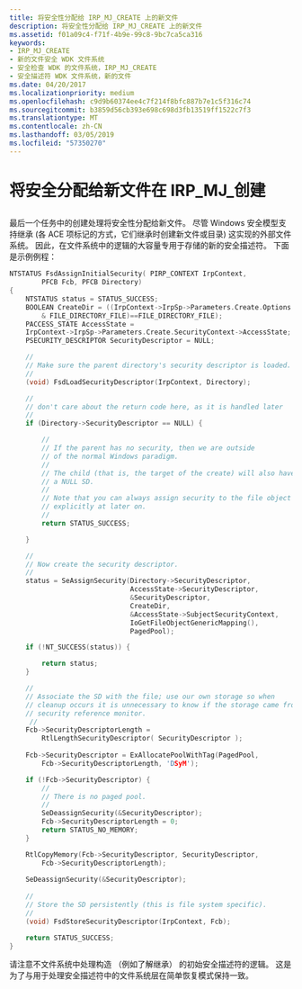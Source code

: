 ```yaml
---
title: 将安全性分配给 IRP_MJ_CREATE 上的新文件
description: 将安全性分配给 IRP_MJ_CREATE 上的新文件
ms.assetid: f01a09c4-f71f-4b9e-99c8-9bc7ca5ca316
keywords:
- IRP_MJ_CREATE
- 新的文件安全 WDK 文件系统
- 安全检查 WDK 的文件系统，IRP_MJ_CREATE
- 安全描述符 WDK 文件系统，新的文件
ms.date: 04/20/2017
ms.localizationpriority: medium
ms.openlocfilehash: c9d9b60374ee4c7f214f8bfc887b7e1c5f316c74
ms.sourcegitcommit: b3859d56cb393e698c698d3fb13519ff1522c7f3
ms.translationtype: MT
ms.contentlocale: zh-CN
ms.lasthandoff: 03/05/2019
ms.locfileid: "57350270"
---
```

# <a name="assigning-security-to-a-new-file-on-irpmjcreate"></a>将安全分配给新文件在 IRP\_MJ\_创建


## <span id="ddk_assigning_security_to_a_new_file_on_irp_mj_create_if"></span><span id="DDK_ASSIGNING_SECURITY_TO_A_NEW_FILE_ON_IRP_MJ_CREATE_IF"></span>


最后一个任务中的创建处理将安全性分配给新文件。 尽管 Windows 安全模型支持继承 (各 ACE 项标记的方式，它们继承时创建新文件或目录) 这实现的外部文件系统。 因此，在文件系统中的逻辑的大容量专用于存储的新的安全描述符。 下面是示例例程：

```cpp
NTSTATUS FsdAssignInitialSecurity( PIRP_CONTEXT IrpContext, 
        PFCB Fcb, PFCB Directory)
{
    NTSTATUS status = STATUS_SUCCESS;
    BOOLEAN CreateDir = ((IrpContext->IrpSp->Parameters.Create.Options
        & FILE_DIRECTORY_FILE)==FILE_DIRECTORY_FILE);
    PACCESS_STATE AccessState = 
    IrpContext->IrpSp->Parameters.Create.SecurityContext->AccessState;
    PSECURITY_DESCRIPTOR SecurityDescriptor = NULL;

    //
    // Make sure the parent directory's security descriptor is loaded.
    //
    (void) FsdLoadSecurityDescriptor(IrpContext, Directory);

    //
    // don't care about the return code here, as it is handled later
    //
    if (Directory->SecurityDescriptor == NULL) {

        //
        // If the parent has no security, then we are outside
        // of the normal Windows paradigm.
        //
        // The child (that is, the target of the create) will also have
        // a NULL SD.
        //
        // Note that you can always assign security to the file object 
        // explicitly at later on.
        //
        return STATUS_SUCCESS;

    }

    //
    // Now create the security descriptor.
    //
    status = SeAssignSecurity(Directory->SecurityDescriptor, 
                              AccessState->SecurityDescriptor,
                              &SecurityDescriptor, 
                              CreateDir, 
                              &AccessState->SubjectSecurityContext,
                              IoGetFileObjectGenericMapping(),
                              PagedPool);

    if (!NT_SUCCESS(status)) {

        return status;
    }

    //
    // Associate the SD with the file; use our own storage so when 
    // cleanup occurs it is unnecessary to know if the storage came from the 
    // security reference monitor.
     //
    Fcb->SecurityDescriptorLength = 
        RtlLengthSecurityDescriptor( SecurityDescriptor );
 
    Fcb->SecurityDescriptor = ExAllocatePoolWithTag(PagedPool, 
        Fcb->SecurityDescriptorLength, 'DSyM');

    if (!Fcb->SecurityDescriptor) {
        //
        // There is no paged pool.
        //
        SeDeassignSecurity(&SecurityDescriptor);
        Fcb->SecurityDescriptorLength = 0;
        return STATUS_NO_MEMORY;
    }

    RtlCopyMemory(Fcb->SecurityDescriptor, SecurityDescriptor, 
        Fcb->SecurityDescriptorLength);
 
    SeDeassignSecurity(&SecurityDescriptor);
 
    //
    // Store the SD persistently (this is file system specific).
    //
    (void) FsdStoreSecurityDescriptor(IrpContext, Fcb);

    return STATUS_SUCCESS;
}
```

请注意不文件系统中处理构造 （例如了解继承） 的初始安全描述符的逻辑。 这是为了与用于处理安全描述符中的文件系统层在简单恢复模式保持一致。

 

 




